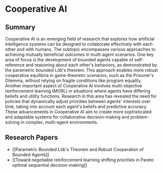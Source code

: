# Cooperative AI

## Summary
 Cooperative AI is an emerging field of research that explores how artificial intelligence systems can be designed to collaborate effectively with each other and with humans. The subtopic encompasses various approaches to achieving mutually beneficial outcomes in multi-agent scenarios. One key area of focus is the development of bounded agents capable of self-reference and reasoning about each other's behaviors, as demonstrated by the parametric bounded Löb's theorem. This approach enables more robust cooperative equilibria in game-theoretic scenarios, such as the Prisoner's Dilemma, without relying on fragile conditions like program equality. Another important aspect of Cooperative AI involves multi-objective reinforcement learning (MORL) in situations where agents have differing beliefs and utility functions. Research in this area has revealed the need for policies that dynamically adjust priorities between agents' interests over time, taking into account each agent's beliefs and predictive accuracy. These advancements in Cooperative AI aim to create more sophisticated and adaptable systems for collaborative decision-making and problem-solving in complex, multi-agent environments.
## Research Papers

- [[Parametric Bounded Löb's Theorem and Robust Cooperation of Bounded Agents]]
- [[Toward negotiable reinforcement learning shifting priorities in Pareto optimal sequential decision-making]]
